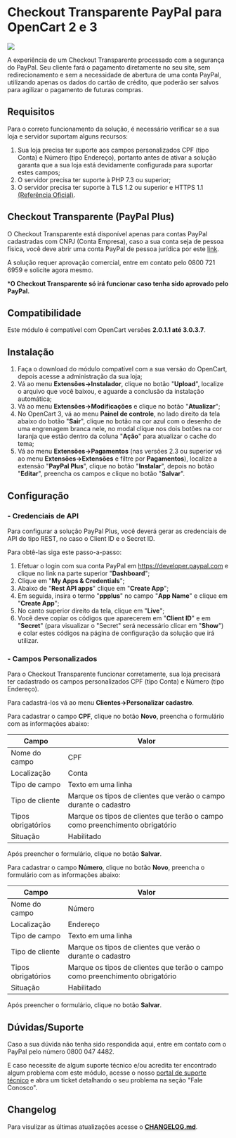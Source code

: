 # Checkout Transparente PayPal para OpenCart 2 e 3
![](https://raw.githubusercontent.com/wiki/paypal/PayPal-PHP-SDK/images/homepage.jpg)

A experiência de um Checkout Transparente processado com a segurança do PayPal. Seu cliente fará o pagamento diretamente no seu site, sem redirecionamento e sem a necessidade de abertura de uma conta PayPal, utilizando apenas os dados do cartão de crédito, que poderão ser salvos para agilizar o pagamento de futuras compras.


## Requisitos

Para o correto funcionamento da solução, é necessário verificar se a sua loja e servidor suportam alguns recursos:
1. Sua loja precisa ter suporte aos campos personalizados CPF (tipo Conta) e Número (tipo Endereço), portanto antes de ativar a solução garanta que a sua loja está devidamente configurada para suportar estes campos;
2. O servidor precisa ter suporte à PHP 7.3 ou superior;
3. O servidor precisa ter suporte à TLS 1.2 ou superior e HTTPS 1.1 [(Referência Oficial)](https://www.paypal.com/sg/webapps/mpp/tls-http-upgrade).

## Checkout Transparente (PayPal Plus)

O Checkout Transparente está disponível apenas para contas PayPal cadastradas com CNPJ (Conta Empresa), caso a sua conta seja de pessoa física, você deve abrir uma conta PayPal de pessoa jurídica por este [link](https://www.paypal.com/bizsignup/).

A solução requer aprovação comercial, entre em contato pelo 0800 721 6959 e solicite agora mesmo.

***O Checkout Transparente só irá funcionar caso tenha sido aprovado pelo PayPal.**

## Compatibilidade

Este módulo é compatível com OpenCart versões **2.0.1.1 até 3.0.3.7**.

## Instalação

1. Faça o download do módulo compatível com a sua versão do OpenCart, depois acesse a administração da sua loja;
2. Vá ao menu **Extensões→Instalador**, clique no botão "**Upload**", localize o arquivo que você baixou, e aguarde a conclusão da instalação automática;
3. Vá ao menu **Extensões→Modificações** e clique no botão "**Atualizar**";
4. No OpenCart 3, vá ao menu **Painel de controle**, no lado direito da tela abaixo do botão "**Sair**", clique no botão na cor azul com o desenho de uma engrenagem branca nele, no modal clique nos dois botões na cor laranja que estão dentro da coluna "**Ação**" para atualizar o cache do tema;
5. Vá ao menu **Extensões→Pagamentos** (nas versões 2.3 ou superior vá ao menu **Extensões→Extensões** e filtre por **Pagamentos**), localize a extensão "**PayPal Plus**", clique no botão "**Instalar**", depois no botão "**Editar**", preencha os campos e clique no botão "**Salvar**".

## Configuração
### - Credenciais de API
Para configurar a solução PayPal Plus, você deverá gerar as credenciais de API do tipo REST, no caso o Client ID e o Secret ID.

Para obtê-las siga este passo-a-passo:

1. Efetuar o login com sua conta PayPal em https://developer.paypal.com e clique no link na parte superior "**Dashboard**";
2. Clique em "**My Apps & Credentials**";
3. Abaixo de "**Rest API apps**" clique em "**Create App**";
4. Em seguida, insira o termo "**ppplus**" no campo "**App Name**" e clique em "**Create App**";
5. No canto superior direito da tela, clique em "**Live**";
6. Você deve copiar os códigos que aparecerem em "**Client ID**" e em "**Secret**" (para visualizar o "Secret" será necessário clicar em "**Show**") e colar estes códigos na página de configuração da solução que irá utilizar.

### - Campos Personalizados

Para o Checkout Transparente funcionar corretamente, sua loja precisará ter cadastrado os campos personalizados CPF (tipo Conta) e Número (tipo Endereço).

Para cadastrá-los vá ao menu **Clientes→Personalizar cadastro**.

Para cadastrar o campo **CPF**, clique no botão **Novo**, preencha o formulário com as informações abaixo:

| Campo | Valor |
| -------- | ----- |
| Nome do campo | CPF |
| Localização | Conta |
| Tipo de campo | Texto em uma linha |
| Tipo de cliente | Marque os tipos de clientes que verão o campo durante o cadastro |
| Tipos obrigatórios | Marque os tipos de clientes que terão o campo como preenchimento obrigatório |
| Situação | Habilitado |

Após preencher o formulário, clique no botão **Salvar**.

Para cadastrar o campo **Número**, clique no botão **Novo**, preencha o formulário com as informações abaixo:

| Campo | Valor |
| -------- | ----- |
| Nome do campo | Número |
| Localização | Endereço |
| Tipo de campo | Texto em uma linha |
| Tipo de cliente | Marque os tipos de clientes que verão o durante o cadastro |
| Tipos obrigatórios | Marque os tipos de clientes que terão o campo como preenchimento obrigatório |
| Situação | Habilitado |

Após preencher o formulário, clique no botão **Salvar**.

## Dúvidas/Suporte

Caso a sua dúvida não tenha sido respondida aqui, entre em contato com o PayPal pelo número 0800 047 4482.

E caso necessite de algum suporte técnico e/ou acredita ter encontrado algum problema com este módulo, acesse o nosso [portal de suporte técnico](https://www.paypal-support.com/s/?language=pt_BR) e abra um ticket detalhando o seu problema na seção "Fale Conosco".

## Changelog

Para visulizar as últimas atualizações acesse o [**CHANGELOG.md**](CHANGELOG.md).